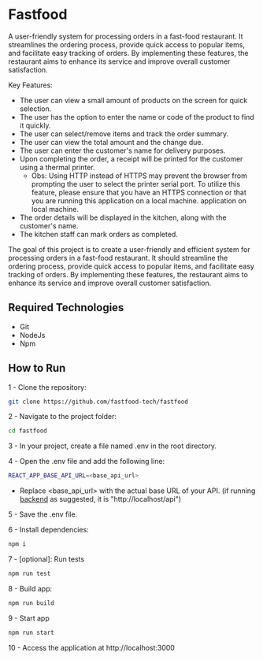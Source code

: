 <h1> Fastfood </h1>
<p> A user-friendly system for processing orders in a fast-food restaurant. It streamlines the ordering process, provide quick access to popular items, and facilitate easy tracking of orders. By implementing these features, the restaurant aims to enhance its service and improve overall customer satisfaction.</p>

Key Features:

- The user can view a small amount of products on the screen for quick selection.
- The user has the option to enter the name or code of the product to find it quickly.
- The user can select/remove items and track the order summary.
- The user can view the total amount and the change due.
- The user can enter the customer's name for delivery purposes.
- Upon completing the order, a receipt will be printed for the customer using a thermal printer.
  - Obs: Using HTTP instead of HTTPS may prevent the browser from prompting the user to select the printer serial port. To utilize this feature, please ensure that you have an HTTPS connection or that you are running this application on a local machine. application on local machine. 
- The order details will be displayed in the kitchen, along with the customer's name.
- The kitchen staff can mark orders as completed.

The goal of this project is to create a user-friendly and efficient system for processing orders in a fast-food restaurant. It should streamline the ordering process, provide quick access to popular items, and facilitate easy tracking of orders. By implementing these features, the restaurant aims to enhance its service and improve overall customer satisfaction.


<h2>Required Technologies</h2>

- Git 
- NodeJs
- Npm

<h2>How to Run</h2>

1 - Clone the repository:
```bash
git clone https://github.com/fastfood-tech/fastfood
```
2 - Navigate to the project folder:
```bash
cd fastfood
```
3 - In your project, create a file named .env in the root directory.

4 - Open the .env file and add the following line:
```bash
REACT_APP_BASE_API_URL=<base_api_url>
```
- Replace <base_api_url> with the actual base URL of your API. (if running <a href="https://github.com/fastfood-tech/fastfood-api">backend</a> as suggested, it is "http://localhost/api")

5 - Save the .env file.

6 - Install dependencies:
```bash
npm i
```
7 - [optional]: Run tests
```bash
npm run test
```
8 - Build app:
```bash
npm run build
```
9 - Start app
```bash
npm run start
```
10 - Access the application at http://localhost:3000
